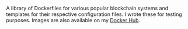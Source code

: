 A library of Dockerfiles for various popular blockchain systems and templates for their respective configuration files. 
I wrote these for testing purposes. Images are also available on my [Docker Hub](https://hub.docker.com/u/zcole).
